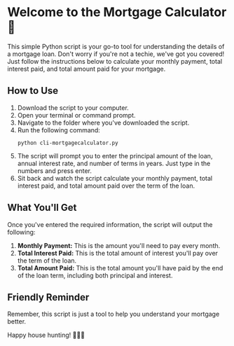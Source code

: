 # Welcome to the Mortgage Calculator 🏡

This simple Python script is your go-to tool for understanding the details of a mortgage loan. Don't worry if you're not a techie, we've got you covered! Just follow the instructions below to calculate your monthly payment, total interest paid, and total amount paid for your mortgage.

## How to Use

1. Download the script to your computer.
2. Open your terminal or command prompt.
3. Navigate to the folder where you've downloaded the script.
4. Run the following command:
    ```
    python cli-mortgagecalculator.py
    ```
5. The script will prompt you to enter the principal amount of the loan, annual interest rate, and number of terms in years. Just type in the numbers and press enter.
6. Sit back and watch the script calculate your monthly payment, total interest paid, and total amount paid over the term of the loan.

## What You'll Get

Once you've entered the required information, the script will output the following:

1. **Monthly Payment:** This is the amount you'll need to pay every month.
2. **Total Interest Paid:** This is the total amount of interest you'll pay over the term of the loan.
3. **Total Amount Paid:** This is the total amount you'll have paid by the end of the loan term, including both principal and interest.

## Friendly Reminder

Remember, this script is just a tool to help you understand your mortgage better.

Happy house hunting! 🏡🏡🏡
